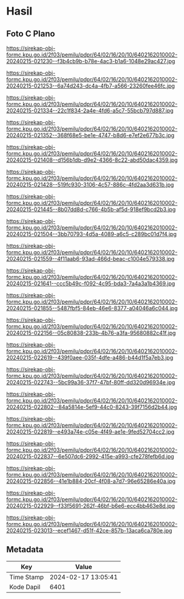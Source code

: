# Hasil

## Foto C Plano

https://sirekap-obj-formc.kpu.go.id/2f03/pemilu/pdpr/64/02/16/20/10/6402162010002-20240215-021230--f3b4cb9b-b78e-4ac3-b1a6-1048e29ac427.jpg

https://sirekap-obj-formc.kpu.go.id/2f03/pemilu/pdpr/64/02/16/20/10/6402162010002-20240215-021253--6a74d243-dc4a-4fb7-a566-23260fee46fc.jpg

https://sirekap-obj-formc.kpu.go.id/2f03/pemilu/pdpr/64/02/16/20/10/6402162010002-20240215-021334--22c1f834-2a4e-4fd6-a5c7-55bcb797d887.jpg

https://sirekap-obj-formc.kpu.go.id/2f03/pemilu/pdpr/64/02/16/20/10/6402162010002-20240215-021352--368f68e5-be1e-4747-b8d6-e7ef2e677b3c.jpg

https://sirekap-obj-formc.kpu.go.id/2f03/pemilu/pdpr/64/02/16/20/10/6402162010002-20240215-021408--d156b1db-d9e2-4366-8c22-abd50dac4359.jpg

https://sirekap-obj-formc.kpu.go.id/2f03/pemilu/pdpr/64/02/16/20/10/6402162010002-20240215-021428--519fc930-3106-4c57-886c-4fd2aa3d631b.jpg

https://sirekap-obj-formc.kpu.go.id/2f03/pemilu/pdpr/64/02/16/20/10/6402162010002-20240215-021445--8b07dd8d-c766-4b5b-af5d-918ef9bcd2b3.jpg

https://sirekap-obj-formc.kpu.go.id/2f03/pemilu/pdpr/64/02/16/20/10/6402162010002-20240215-021504--3bb70793-4d5a-4089-a6c5-c289bc01d7f4.jpg

https://sirekap-obj-formc.kpu.go.id/2f03/pemilu/pdpr/64/02/16/20/10/6402162010002-20240215-021559--4f11aab6-93ad-466d-beac-c1004e579338.jpg

https://sirekap-obj-formc.kpu.go.id/2f03/pemilu/pdpr/64/02/16/20/10/6402162010002-20240215-021641--ccc5b49c-f092-4c95-bda3-7a4a3a1b4369.jpg

https://sirekap-obj-formc.kpu.go.id/2f03/pemilu/pdpr/64/02/16/20/10/6402162010002-20240215-021855--5487fbf5-84eb-46e6-8377-a04046a6c044.jpg

https://sirekap-obj-formc.kpu.go.id/2f03/pemilu/pdpr/64/02/16/20/10/6402162010002-20240215-022156--05c80838-233b-4b76-a3fa-95680882c41f.jpg

https://sirekap-obj-formc.kpu.go.id/2f03/pemilu/pdpr/64/02/16/20/10/6402162010002-20240215-022619--439f0aee-035f-4dfe-a486-b44d1f5a7eb3.jpg

https://sirekap-obj-formc.kpu.go.id/2f03/pemilu/pdpr/64/02/16/20/10/6402162010002-20240215-022743--5bc99a36-37f7-47bf-80ff-dd320d96934e.jpg

https://sirekap-obj-formc.kpu.go.id/2f03/pemilu/pdpr/64/02/16/20/10/6402162010002-20240215-022802--84a5814e-5ef9-44c0-8243-39f7156d2b44.jpg

https://sirekap-obj-formc.kpu.go.id/2f03/pemilu/pdpr/64/02/16/20/10/6402162010002-20240215-022819--e493a74e-c05e-4f49-ae1e-9fed52704cc2.jpg

https://sirekap-obj-formc.kpu.go.id/2f03/pemilu/pdpr/64/02/16/20/10/6402162010002-20240215-022837--6e507dc6-2992-415e-a993-cfe278fefb6d.jpg

https://sirekap-obj-formc.kpu.go.id/2f03/pemilu/pdpr/64/02/16/20/10/6402162010002-20240215-022856--41e1b884-20cf-4f08-a7d7-96e65286e40a.jpg

https://sirekap-obj-formc.kpu.go.id/2f03/pemilu/pdpr/64/02/16/20/10/6402162010002-20240215-022929--f33f5691-262f-46bf-b6e6-ecc4bb463e8d.jpg

https://sirekap-obj-formc.kpu.go.id/2f03/pemilu/pdpr/64/02/16/20/10/6402162010002-20240215-023013--ecef1467-d51f-42ce-857b-13aca6ca780e.jpg


## Metadata

| Key        | Value               |
| ---------- | ------------------- |
| Time Stamp | 2024-02-17 13:05:41 |
| Kode Dapil | 6401                |



